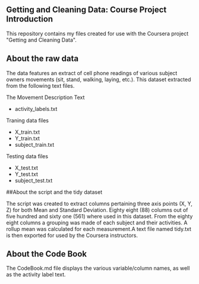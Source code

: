 ## Getting and Cleaning Data: Course Project Introduction

This repository contains my files created for use with the Coursera project "Getting and Cleaning Data".

## About the raw data

The data features an extract of cell phone readings of various subject owners movements (sit, stand, walking, laying, etc.).
This dataset extracted from the following text files.

The Movement Description Text

* activity_labels.txt

Traning data files 

* X_train.txt 
* Y_train.txt
* subject_train.txt

Testing data files

* X_test.txt
* Y_test.txt
* subject_test.txt


##About the script and the tidy dataset

The script was created to extract columns pertaining three axis points (X, Y, Z) for both Mean and Standard Deviation.
Eighty eight (88) columns out of five hundred and sixty one (561) where used in this dataset. From the eighty eight columns a grouping was made of each subject and their activities. A rollup mean was calculated for each measurement.A text file  named tidy.txt is then exported for used by the Coursera instructors.
 


## About the Code Book

The CodeBook.md file displays the various variable/column names, as well as the activity label text.